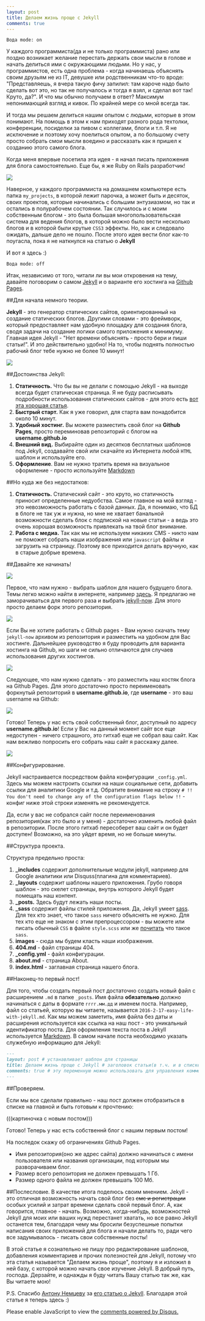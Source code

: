 ```yaml
---
layout: post
title: Делаем жизнь проще с Jekyll
comments: true
---
```


```Вода mode: on```

У каждого программиста(да и не только программиста) рано или поздно возникает желание перестать держать свои мысли в голове
и начать делиться ими с окружающими людьми. Но у нас, у программистов, есть одна проблема - когда начинаешь объяснять своим друзьям не из IT,
девушке или родственникам что-то вроде: "Представляешь, я вчера такую фичу запилил: там кароче надо было сделать вот это, но так не получалось
и тогда я взял, и сделал вот так! Круто, да?". И что мы обычно получаем в ответ? Максимум непонимающий взгляд и кивок. По крайней мере со мной
всегда так.

И тогда мы решаем делиться нашим опытом с людьми, которые в этом понимают. На помощь в этом к нам приходят разного рода техтолки, конференции,
посиделки за пивом с коллегами, блоги и т.п. Я не исключение и поэтому хочу поелиться опытом, а по большому счету просто собрать смои мысли воедино
и рассказать как я пришел к созданию этого самого блога.

Когда меня впервые посетила эта идея - я начал писать приложения для блога самостоятельно. Еще бы, я же Ruby on Rails разработчик!

<image src='../images/jekyll-start-min.jpg' />

Наверное, у каждого программиста на домашнем компьютере есть папка ```my_projects```, в которой лежит парочка, а может быть и десяток, своих проектов, которые начинались с большим энтузиазмом, но так и остались в полурабочем состоянии. Так случилось и с моим собственным блогом - это была большая многопользовательская система для ведения блогов, в которой можно было вести несколько блогов и в которой были крутые ```CSS3``` эффекты. Но, как и следовало ожидать, дальше дело не пошло. После этого идея вести блог как-то поугасла, пока я не наткнулся на статью о **Jekyll**

И вот я здесь :)

```Вода mode: off```

Итак, независимо от того, читали ли вы мои откровения на тему, давайте поговорим о самом <a href="https://jekyllrb.com/">Jekyll</a> и о варианте его хостинга на <a href="https://pages.github.com/">Github Pages</a>.

##Для начала немного теории.

**Jekyll** - это генератор статических сайтов, ориентированный на создание статических блогов. Другими словами - это фреймворк, который предоставляет нам удобную площадку для создания блога, сводя задачи на создание логики самого приложения к минимуму. Главная идея Jekyll - "Нет времени объяснять - просто бери и пиши статьи!". И это действительно удобно! На то, чтобы поднять полностью рабочий блог тебе нужно не более 10 минут!

<image src='../images/jekyll-no-time-to-explain.jpg' />

##Достоинства Jekyll:

1. **Статичность.** Что бы вы не делали с помощью Jekyll - на выходе всегда будет статическая страница. Я не буду расписывать подробности использования статических сайтов - для этого есть <a href="https://habrahabr.ru/post/251797/">вот эта хорошая статья</a>.
2. **Быстрый старт.** Как я уже говорил, для старта вам понадобится около 10 минут.
3. **Удобный хостинг.** Вы можете разместить свой блог на **Github Pages**, просто переминовав репозиторий с блогом на **username.github.io**
4. **Внешний вид.** Выбирайте один из десятков бесплатных шаблонов под Jekyll, создавайте свой или скачайте из Интернета любой ```HTML``` шаблон и используйте его.
5. **Оформление**. Вам не нужно тратить время на визуальное оформление - просто используйте <a href="">Markdown</a>

##Но куда же без недостатков:

1. **Статичность.** Статический сайт - это круто, но статичность приносит определенные недуобства. Самое главное на мой взгляд - это невозможность работать с базой данных. Да, я понимаю, что БД в блоге не так уж и нужна, но мне не хватает банальной возможности сделать блок с подпиской на новые статьи - а ведь это очень хорошая возможность привлекать на твой блог внимание.
2. **Работа с медиа.** Так как мы не используем никаких CMS - никто нам не поможет собрать наши изображения или ```javascript``` файлы и загрузить на страницу. Поэтому все приходится делать вручную, как в старые добрые времена.

##Давайте же начинать!

<image src='../images/jekyll-gagarin.jpg' />

Первое, что нам нужно - выбрать шаблон для нашего будущего блога. Темы легко можно найти в интернете, например <a href="http://jekyllthemes.org/">здесь</a>. Я предлагаю не заморачиваться для первого раза и выбрать <a href="https://github.com/barryclark/jekyll-now">jekyll-now</a>. Для этого просто делаем форк этого репозитория.

<image src='../images/gif/jekyll-step1.gif' />

Если Вы не хотите работать с Github pages - Вам нужно скачать тему ```jekyll-now``` архивом из репозитория и разместить на удобном для Вас хостинге. Дальнейшее руководство я буду проводить для варианта хостинга на Github, но шаги не сильно отличаются для случаев использования других хостингов.

<image src='../images/jekyll-download.png' />

Следующее, что нам нужно сделать - это разместить наш костяк блога на Github Pages. Для этого достаточно просто переименовать форкнутый репозиторий в **username.github.io**, где **username** - это ваш username на Github:

<image src='../images/jekyll-rename.png' />

Готово! Теперь у нас есть свой собственный блог, доступный по адресу **username.github.io**! Если у Вас на данный момент сайт все еще недоступен - ничего страшного, это гитхаб еще не собрал ваш сайт. Как нам вежливо попросить его собрать наш сайт я расскажу далее.

<image src='../images/jekyll-run.png' />

##Конфигурирование.

Jekyll настраивается посредством файла конфигурации ```_config.yml```. Здесь мы можем настроить ссылки на наши социальные сети, добавить ссылки для аналитики Google и т.д. Обратите внимание на строку ```# !! You don't need to change any of the configuration flags below !!``` - конфиг ниже этой строки изменять не рекомендуется.

Да, если у вас не собрался сайт после переименования репозитория(как это было и у меня) - достаточно изменить любой файл в репозитории. После этого гитхаб пересоберет ваш сайт и он будет доступен! Возможно, на это уйдет время, но не больше минуты.

##Структура проекта.

Структура предельно проста:
1. **_includes** содержит дополнительные модули jekyll, например для Google аналитики или Disquss(плагина для комментариев).
2. **_layouts** содержит шаблоны нашего приложения. Грубо говоря шаблон - это скелет страницы, внутрь которого Jekyll будет помещать наш контент.
3. **_posts.** Здесь будут лежать наши посты.
4. **_sass** содержит файлы стилей приложения. Да, Jekyll умеет <a href="http://sass-lang.com/">sass</a>. Для тех кто знает, что такое ```sass``` ничего объяснять не нужно. Для тех кто еще не знаком с этим препроцессором - вы можете или писать обычный ```CSS``` в файле ```style.scss``` или же <a href="https://habrahabr.ru/post/140612/">почитать</a> что такое ```sass```.
5. **images** - сюда мы будем класть наши изображения.
6. **404.md** - файл страницы 404.
7. **_config.yml** - файл конфигурации.
8. **about.md** - страница About.
9. **index.html** - заглавная страница нашего блога.

##Наконец-то первый пост!

Для того, чтобы создать первый пост достаточно создать новый файл с расширением ```.md``` в папке ```_posts```. Имя файла **обязательно** должно начинаться с даты в формате ```гггг.мм.дд``` и именем поста. Например, файл со статьей, которую вы читаете, называется ```2016-2-17-easy-life-with-jekyll.md```. Как мы можем заметить, имя файла без даты и расширения используется как ссылка на наш пост - это уникальный идентификатор поста. Для оформления текста поста в Jekyll используется <a href="https://guides.github.com/features/mastering-markdown/">Markdown</a>.
В самом начале поста необходимо указать служебную информацию для Jekyll:

```Markdown
---
layout: post # устанавливает шаблон для страницы
title: Делаем жизнь проще с Jekyll # заголовок статьи(в т.ч. и в списке статей)
comments: true # эту переменную можно использовать для управления комментариями. Это не обязательный параметр.
---
```

##Проверяем.

Если мы все сделали правильно - наш пост должен отобразиться в списке на главной и быть готовым к прочтению:

(((картиночка с новым постом)))

Готово! Теперь у нас есть собственнй блог с нашим первым постом!

На последок скажу об ограничениях Github Pages.
* Имя репозитория(оно же адрес сайта) должно начинаться с имени пользователя или названия организации, под которым мы разворачиваем блог.
* Размер всего репозитория не должен превышать 1 Гб.
* Размер одного файла не должен превышать 100 Мб.

##Послесловие.
В качестве итога поделюсь своим мнением. Jekyll - это отличная возможность начать свой блог без ~~смс и регистрации~~ особых усилий и затрат времени сделать свой первый блог. А, как говорится, главное - начать. Возможно, когда-нибудь, возможностей Jekyll для моих или ваших нужд перестанет хватать, но все равно Jekyll останется тем, благодаря чему мы бросили безуспешные попытки написания своих приложений для блога и начали делать то, ради чего все задумывалось - писать свои собственные посты!

В этой статье я сознательно не пишу про редактирование шаблонов, добавления комментариев и прочих полезностей для Jekyll, потому что эта статья называется "Делаем жизнь проще", поэтому я и изложил в ней базу, с которой можно начать свое изучение Jekyll. В добрый путь, господа. Дерзайте, и однажды я буду читать Вашу статью так же, как Вы читаете мою!

P.S. Спасибо <a href="https://twitter.com/silentimp"> Антону Немцеву</a> за <a href="http://frontender.info/build-blog-jekyll-github-pages/"> его статью о Jekyll</a>. Благодаря этой статье я теперь здесь :)


<!--There is disqus comments code below-->

<div id="disqus_thread"></div>
<script>

var disqus_config = function () {
this.page.url = 'http://murzvo.github.io/Hello-World/';
this.page.identifier = 'murzvo.github.io/Hello-World';
};

(function() { // DON'T EDIT BELOW THIS LINE
var d = document, s = d.createElement('script');

s.src = '//muzakvladimir.disqus.com/embed.js';

s.setAttribute('data-timestamp', +new Date());
(d.head || d.body).appendChild(s);
})();
</script>
<noscript>Please enable JavaScript to view the <a href="https://disqus.com/?ref_noscript" rel="nofollow">comments powered by Disqus.</a></noscript>
